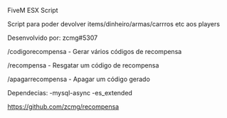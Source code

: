 FiveM ESX Script

Script para poder devolver items/dinheiro/armas/carrros etc aos players

Desenvolvido por: zcmg#5307

/codigorecompensa - Gerar vários códigos de recompensa

/recompensa - Resgatar um código de recompensa

/apagarrecompensa - Apagar um código gerado

Dependecias:
-mysql-async
-es_extended

https://github.com/zcmg/recompensa
